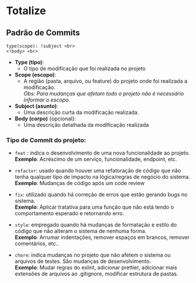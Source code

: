 # Totalize

## Padrão de Commits

```
type(scope): !subject <br>
<!body> <br>
```

- **Type (tipo)**:
    * O tipo de modificação que foi realizada no projeto
- **Scope (escopo)**:
    * A região (pasta, arquivo, ou feature) do projeto onde foi realizada a modificação. <br>
    *Obs: Para mudanças que afetam todo o projeto não é necessário informar o escopo.*
- **Subject (asunto)**:
    * Uma descrição curta da modificação realizada.
- **Body (corpo)** {opcional}:
    * Uma descrição detalhada da modificação realizada

### Tipo de Commit do projeto:
- `feat` : indica o desenvolvimento de uma nova funcionalidade ao projeto. <br>
**Exemplo**: Acréscimo de um serviço, funcionalidade, endpoint, etc.

- `refactor`: usado quando houver uma refatoração de código que não tenha qualquer tipo de impacto na lógica/regras de negócio do sistema. <br>
**Exemplo**: Mudanças de código após um code review

- `fix`: utilizado quando há correção de erros que estão gerando bugs no sistema. <br>
**Exemplo**: Aplicar tratativa para uma função que não está tendo o comportamento esperado e retornando erro.

- `style`: empregado quando há mudanças de formatação e estilo do código que não alteram o sistema de nenhuma forma. <br>
**Exemplo**: Arrumar indentações, remover espaços em brancos, remover comentários, etc..

- `chore`: indica mudanças no projeto que não afetem o sistema ou arquivos de testes. São mudanças de desenvolvimento. <br>
**Exemplo**: Mudar regras do eslint, adicionar prettier, adicionar mais extensões de arquivos ao .gitignore, modificar estrutura de pastas.

